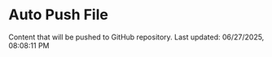 # Auto Push File

Content that will be pushed to GitHub repository.
Last updated: 06/27/2025, 08:08:11 PM